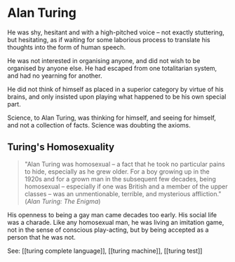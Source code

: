 # Alan Turing

He was shy, hesitant and with a high-pitched voice – not exactly stuttering, but hesitating, as if waiting for some laborious process to translate his thoughts into the form of human speech.

He was not interested in organising anyone, and did not wish to be organised by anyone else. He had escaped from one totalitarian system, and had no yearning for another.

He did not think of himself as placed in a superior category by virtue of his brains, and only insisted upon playing what happened to be his own special part.

 Science, to Alan Turing, was thinking for himself, and seeing for himself, and not a collection of facts. Science was doubting the axioms.



## Turing's Homosexuality
> "Alan Turing was homosexual – a fact that he took no particular pains to hide, especially as he grew older. For a boy growing up in the 1920s and for a grown man in the subsequent few decades, being homosexual – especially if one was British and a member of the upper classes – was an unmentionable, terrible, and mysterious affliction."
> (*Alan Turing: The Enigma*)

His openness to being a gay man came decades too early. His social life was a charade. Like any homosexual man, he was living an imitation game, not in the sense of conscious play-acting, but by being accepted as a person that he was not.


See: [[turing complete language]], [[turing machine]], [[turing test]]
